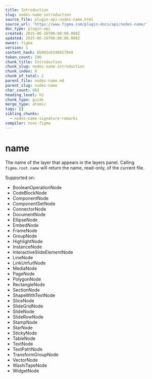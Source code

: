 ```yaml
---
title: Introduction
slug: nodes-name-introduction
source_file: plugin-api-nodes-name.html
source_url: 'https://www.figma.com/plugin-docs/api/nodes-name/'
doc_type: plugin-api
created: 2025-06-26T00:00:00.000Z
updated: 2025-06-26T00:00:00.000Z
owner: figma
version: 1
content_hash: 6b901eb3408570e9
token_count: 196
chunk_title: Introduction
chunk_slug: nodes-name-introduction
chunk_index: 0
chunk_of_total: 2
parent_file: nodes-name.md
parent_slug: nodes-name
char_count: 683
heading_level: h2
chunk_type: guide
merge_type: atomic
tags: []
sibling_chunks:
  - nodes-name-signature-remarks
compiler: noos-figma
---
```


# name

The name of the layer that appears in the layers panel. Calling `figma.root.name` will return the name, read-only, of the current file.

 Supported on:

- BooleanOperationNode
- CodeBlockNode
- ComponentNode
- ComponentSetNode
- ConnectorNode
- DocumentNode
- EllipseNode
- EmbedNode
- FrameNode
- GroupNode
- HighlightNode
- InstanceNode
- InteractiveSlideElementNode
- LineNode
- LinkUnfurlNode
- MediaNode
- PageNode
- PolygonNode
- RectangleNode
- SectionNode
- ShapeWithTextNode
- SliceNode
- SlideGridNode
- SlideNode
- SlideRowNode
- StampNode
- StarNode
- StickyNode
- TableNode
- TextNode
- TextPathNode
- TransformGroupNode
- VectorNode
- WashiTapeNode
- WidgetNode
